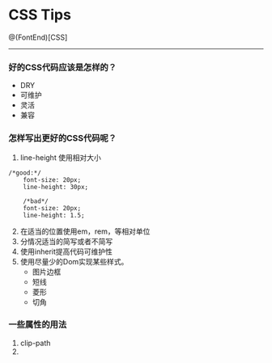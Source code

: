 # CSS Tips
@(FontEnd)[CSS]
***
### 好的CSS代码应该是怎样的？
- DRY
- 可维护
- 灵活
- 兼容

### 怎样写出更好的CSS代码呢？
1. line-height 使用相对大小
```
/*good:*/
	font-size: 20px;
	line-height: 30px;

	/*bad*/
	font-size: 20px;
	line-height: 1.5;
```
2. 在适当的位置使用em，rem，等相对单位
3. 分情况适当的简写或者不简写
4. 使用inherit提高代码可维护性
5. 使用尽量少的Dom实现某些样式。
   - 图片边框
   - 短线
   - 菱形
   - 切角

### 一些属性的用法
1. clip-path
2. 
